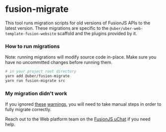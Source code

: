 # fusion-migrate

This tool runs migration scripts for old versions of FusionJS APIs to the latest version. These migrations are specific to the `@uber/uber-web-template-fusion-website` scaffold and the plugins provided by it.

### How to run migrations

Note: running migrations will modify source code in-place. Make sure you have no uncommitted changes before running them.

```sh
# in your project root directory
yarn add @uber/fusion-migrate
yarn run fusion-migrate src
```

### My migration didn't work

If you ignored [these](https://engdocs.uberinternal.com/graphenejs-docs/docs/getting-started/project-structure#srcmainjs) [warnings](https://code.uberinternal.com/diffusion/WEUBELI/browse/master/content/src/main.js;4a5fb0c2333db695cb32cb776314256fc9da6ef1$2), you will need to take manual steps in order to fully migrate correctly.

Reach out to the Web platform team on the [FusionJS uChat](https://uchat.uberinternal.com/uber/channels/fusion-js) if you need help.
